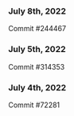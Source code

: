 ### July 8th, 2022

Commit #244467

### July 5th, 2022

Commit #314353


### July 4th, 2022

Commit #72281
